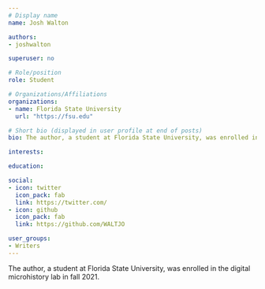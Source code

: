 ```yaml
---
# Display name
name: Josh Walton

authors:
- joshwalton

superuser: no

# Role/position
role: Student

# Organizations/Affiliations
organizations:
- name: Florida State University
  url: "https://fsu.edu"

# Short bio (displayed in user profile at end of posts)
bio: The author, a student at Florida State University, was enrolled in the digital microhistory lab in fall 2021.

interests:

education:

social:
- icon: twitter
  icon_pack: fab
  link: https://twitter.com/
- icon: github
  icon_pack: fab
  link: https://github.com/WALTJO

user_groups:
- Writers
---
```

The author, a student at Florida State University, was enrolled in the digital microhistory lab in fall 2021.
